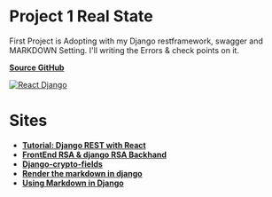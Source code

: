 # Project 1 Real State

First Project is Adopting with my Django restframework, swagger and MARKDOWN Setting. I'll writing the Errors & check points on it.

**[Source GitHub](https://github.com/brkicb/realest_estate)**

[![React Django](https://i.ytimg.com/vi/cfyOMEO7Kgs/hqdefault.jpg?sqp=-oaymwEXCNACELwBSFryq4qpAwkIARUAAIhCGAE=&rs=AOn4CLB5E0rTKPR1JneypQjfax2fvrb3Gg)](https://www.youtube.com/playlist?list=PLJRGQoqpRwddKppNx67QgSbPzYk5Aaq4b)

# Sites

- **[Tutorial: Django REST with React](https://www.valentinog.com/blog/drf/)**
- **[FrontEnd RSA & django RSA Backhand](https://blog.csdn.net/qq_41860162/article/details/89358772)**
- **[Django-crypto-fields](https://pypi.org/project/django-crypto-fields/)**
- **[Render the markdown in django](https://www.imzjy.com/blog/2018-05-20-render-the-markdown-in-django)**
- **[Using Markdown in Django](https://hakibenita.com/django-markdown)**
